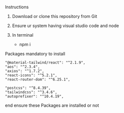 Instructions

1. Download or clone this repository from Git

2. Ensure ur system having visual studio code and node 

3. In terminal 

   * npm i

Packages mandatory to install  
   
    "@material-tailwind/react": "^2.1.9",
    "aos": "^2.3.4",
    "axios": "^1.7.2",
    "react-icons": "^5.2.1",
    "react-router-dom": "^6.25.1",

    "postcss": "^8.4.39",
    "tailwindcss": "^3.4.6",
    "autoprefixer": "^10.4.19",

end ensure these Packages are installed or not

